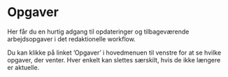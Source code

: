 # Opgaver

Her får du en hurtig adgang til opdateringer og tilbageværende arbejdsopgaver i det redaktionelle workflow.

Du kan klikke på linket ’Opgaver’ i hovedmenuen til venstre for at se hvilke opgaver, der venter. Hver enkelt kan slettes særskilt, hvis de ikke længere er aktuelle.



